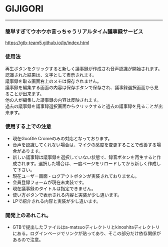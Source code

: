 # GIJIGORI

* * *
### 簡単すぎてウホウホ言っちゃうリアルタイム議事録サービス
https://gtb-team5.github.io/lp/index.html

### 使用法
再生ボタンをクリックすると新しく議事録が作成され音声認識が開始されます。<br>
認識された結果は、文字として表示されます。<br>
議事録を取る画面右上のメモは保存されません。<br>
議事録を編集する画面の内容は保存ボタンで保存され、議事録選択画面から見ることが出来ます。<br>
他の人が編集した議事録の内容は反映されます。<br>
過去の議事録を議事録選択画面からクリックすると過去の議事録を見ることが出来ます。<br>


### 使用する上での注意
+ 現在GooGle Cromeのみの対応となっております。
+ 音声を認識してくれない場合は、マイクの感度を変更することで改善する場合があります。
+ 新しい議事録は議事録を選択していない状態で、録音ボタンを再生すると作成されます。選択した場合は、一度ページをリロードしてから新しく作成して下さい。
+ 現在ユーザー画面・ログアウトボタンが実装されておりません。
+ 会員登録フォームが現在未実装です。
+ 現在議事録のタイトルは指定できません。
+ 使い方ボタンで表示される内容と実装が少し違います。
+ LPで紹介される内容と実装が少し違います。

### 開発上のあれこれ。
+ GTBで提出したファイルはa-matsuoディレクトリとkinoshitaディレクトリにある。ログインページでリンクが貼ってあり、そこの部分だけ依存関係があるので注意。
